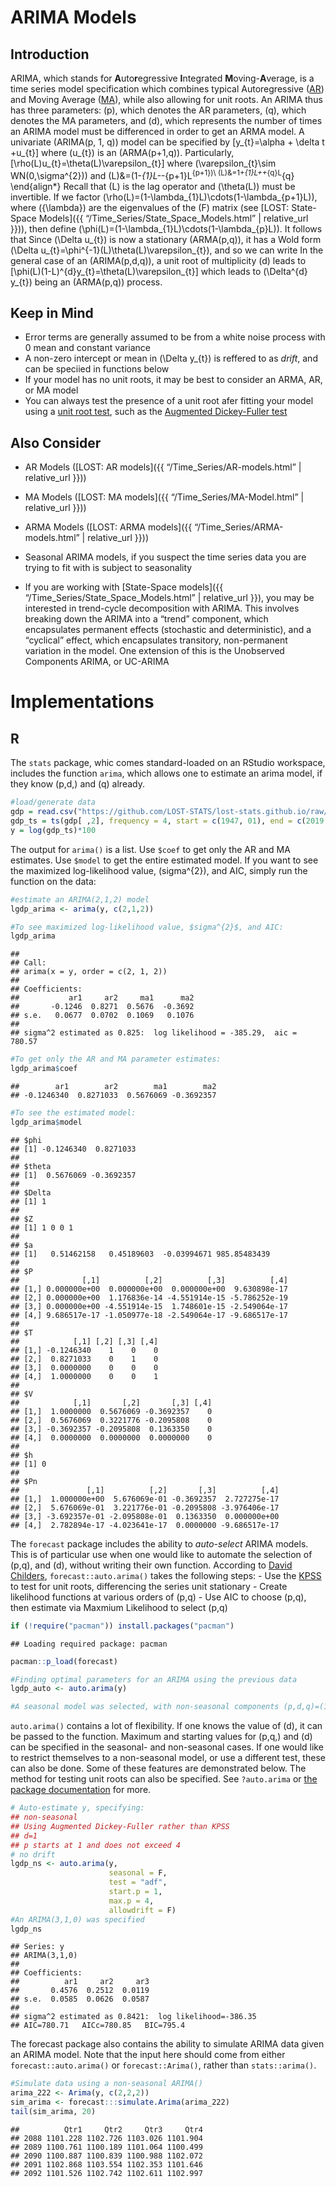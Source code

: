 ARIMA Models
================

## Introduction

ARIMA, which stands for **A**uto**r**egressive **I**ntegrated
**M**oving-**A**verage, is a time series model specification which
combines typical Autoregressive
([AR](https://en.wikipedia.org/wiki/Autoregressive_model)) and Moving
Average ([MA](https://en.wikipedia.org/wiki/Moving-average_model)),
while also allowing for unit roots. An ARIMA thus has three parameters:
\(p\), which denotes the AR parameters, \(q\), which denotes the MA
parameters, and \(d\), which represents the number of times an ARIMA
model must be differenced in order to get an ARMA model. A univariate
\(ARIMA(p, 1, q)\) model can be specified by
\[y_{t}=\alpha + \delta t +u_{t}\] where \(u_{t}\) is an
\(ARMA(p+1,q)\). Particularly, \[\rho(L)u_{t}=\theta(L)\varepsilon_{t}\]
where \(\varepsilon_{t}\sim WN(0,\sigma^{2})\) and 
(L)&=(1-*{1}L--*{p+1}L<sup>{p+1})\\ (L)&=1+*{1}L++*{q}L</sup>{q}
\\end{align\*} Recall that \(L\) is the lag operator and \(\theta(L)\)
must be invertible. If we factor
\(\rho(L)=(1-\lambda_{1}L)\cdots(1-\lambda_{p+1}L)\), where
\(\{\lambda\}\) are the eigenvalues of the \(F\) matrix (see \[LOST:
State-Space Models\]({{ “/Time\_Series/State\_Space\_Models.html” |
relative\_url }})), then define
\(\phi(L)=(1-\lambda_{1}L)\cdots(1-\lambda_{p}L)\). It follows that 
Since \(\Delta u_{t}\) is now a stationary \(ARMA(p,q)\), it has a Wold
form \(\Delta u_{t}=\phi^{-1}(L)\theta(L)\varepsilon_{t}\), and so we
can write  In the general case of an \(ARIMA(p,d,q)\), a unit root of
multiplicity \(d\) leads to
\[\phi(L)(1-L)^{d}y_{t}=\theta(L)\varepsilon_{t}\] which leads to
\(\Delta^{d} y_{t}\) being an \(ARMA(p,q)\) process.

## Keep in Mind

  - Error terms are generally assumed to be from a white noise process
    with 0 mean and constant variance
  - A non-zero intercept or mean in \(\Delta y_{t}\) is reffered to as
    *drift*, and can be speciied in functions below
  - If your model has no unit roots, it may be best to consider an ARMA,
    AR, or MA model
  - You can always test the presence of a unit root afer fitting your
    model using a [unit root
    test](https://en.wikipedia.org/wiki/Unit_root_test), such as the
    [Augmented Dickey-Fuller
    test](https://en.wikipedia.org/wiki/Augmented_Dickey%E2%80%93Fuller_test)

## Also Consider

  - AR Models (\[LOST: AR models\]({{ “/Time\_Series/AR-models.html” |
    relative\_url }}))

  - MA Models (\[LOST: MA models\]({{ “/Time\_Series/MA-Model.html” |
    relative\_url }}))

  - ARMA Models (\[LOST: ARMA models\]({{
    “/Time\_Series/ARMA-models.html” | relative\_url }}))

  - Seasonal ARIMA models, if you suspect the time series data you are
    trying to fit with is subject to seasonality

  - If you are working with \[State-Space models\]({{
    “/Time\_Series/State\_Space\_Models.html” | relative\_url }}), you
    may be interested in trend-cycle decomposition with ARIMA. This
    involves breaking down the ARIMA into a “trend” component, which
    encapsulates permanent effects (stochastic and deterministic), and a
    “cyclical” effect, which encapsulates transitory, non-permanent
    variation in the model. One extension of this is the Unobserved
    Components ARIMA, or UC-ARIMA

# Implementations

## R

The `stats` package, whic comes standard-loaded on an RStudio workspace,
includes the function `arima`, which allows one to estimate an arima
model, if they know \(p,d,\) and \(q\) already.

``` r
#load/generate data
gdp = read.csv("https://github.com/LOST-STATS/lost-stats.github.io/raw/source/Time_Series/Data/GDPC1.csv")
gdp_ts = ts(gdp[ ,2], frequency = 4, start = c(1947, 01), end = c(2019, 04))
y = log(gdp_ts)*100
```

The output for `arima()` is a list. Use `$coef` to get only the AR and
MA estimates. Use `$model` to get the entire estimated model. If you
want to see the maximized log-likelihood value, \(sigma^{2}\), and AIC,
simply run the function on the data:

``` r
#estimate an ARIMA(2,1,2) model
lgdp_arima <- arima(y, c(2,1,2))

#To see maximized log-likelihood value, $sigma^{2}$, and AIC:
lgdp_arima
```

    ## 
    ## Call:
    ## arima(x = y, order = c(2, 1, 2))
    ## 
    ## Coefficients:
    ##           ar1     ar2     ma1      ma2
    ##       -0.1246  0.8271  0.5676  -0.3692
    ## s.e.   0.0677  0.0702  0.1069   0.1076
    ## 
    ## sigma^2 estimated as 0.825:  log likelihood = -385.29,  aic = 780.57

``` r
#To get only the AR and MA parameter estimates:
lgdp_arima$coef
```

    ##        ar1        ar2        ma1        ma2 
    ## -0.1246340  0.8271033  0.5676069 -0.3692357

``` r
#To see the estimated model: 
lgdp_arima$model
```

    ## $phi
    ## [1] -0.1246340  0.8271033
    ## 
    ## $theta
    ## [1]  0.5676069 -0.3692357
    ## 
    ## $Delta
    ## [1] 1
    ## 
    ## $Z
    ## [1] 1 0 0 1
    ## 
    ## $a
    ## [1]   0.51462158   0.45189603  -0.03994671 985.85483439
    ## 
    ## $P
    ##              [,1]          [,2]          [,3]          [,4]
    ## [1,] 0.000000e+00  0.000000e+00  0.000000e+00  9.630898e-17
    ## [2,] 0.000000e+00  1.176836e-14 -4.551914e-15 -5.786252e-19
    ## [3,] 0.000000e+00 -4.551914e-15  1.748601e-15 -2.549064e-17
    ## [4,] 9.686517e-17 -1.050977e-18 -2.549064e-17 -9.686517e-17
    ## 
    ## $T
    ##            [,1] [,2] [,3] [,4]
    ## [1,] -0.1246340    1    0    0
    ## [2,]  0.8271033    0    1    0
    ## [3,]  0.0000000    0    0    0
    ## [4,]  1.0000000    0    0    1
    ## 
    ## $V
    ##            [,1]       [,2]       [,3] [,4]
    ## [1,]  1.0000000  0.5676069 -0.3692357    0
    ## [2,]  0.5676069  0.3221776 -0.2095808    0
    ## [3,] -0.3692357 -0.2095808  0.1363350    0
    ## [4,]  0.0000000  0.0000000  0.0000000    0
    ## 
    ## $h
    ## [1] 0
    ## 
    ## $Pn
    ##               [,1]          [,2]       [,3]          [,4]
    ## [1,]  1.000000e+00  5.676069e-01 -0.3692357  2.727275e-17
    ## [2,]  5.676069e-01  3.221776e-01 -0.2095808 -3.976406e-17
    ## [3,] -3.692357e-01 -2.095808e-01  0.1363350  0.000000e+00
    ## [4,]  2.782894e-17 -4.023641e-17  0.0000000 -9.686517e-17

The `forecast` package includes the ability to *auto-select* ARIMA
models. This is of particular use when one would like to automate the
selection of \(p,q\), and \(d\), without writing their own function.
According to [David
Childers](https://donskerclass.github.io/Forecasting/ARIMA.html#:~:text=Condition%20for%20stationarity%20or%20an%20ARMA%20model%20is,roots%2C%20differencing%20%5C%28y_t%5C%29%20d%20times%20can%20restore%20stationarity),
`forecast::auto.arima()` takes the following steps: - Use the
[KPSS](https://en.wikipedia.org/wiki/KPSS_test) to test for unit roots,
differencing the series unit stationary - Create likelihood functions at
various orders of \(p,q\) - Use AIC to choose \(p,q\), then estimate via
Maxmium Likelihood to select \(p,q\)

``` r
if (!require("pacman")) install.packages("pacman")
```

    ## Loading required package: pacman

``` r
pacman::p_load(forecast)
```

``` r
#Finding optimal parameters for an ARIMA using the previous data
lgdp_auto <- auto.arima(y)

#A seasonal model was selected, with non-seasonal components (p,d,q)=(1,2,1), and seasonal components (P,D,Q)=(2,0,1) 
```

`auto.arima()` contains a lot of flexibility. If one knows the value of
\(d\), it can be passed to the function. Maximum and starting values for
\(p,q,\) and \(d\) can be specified in the seasonal- and non-seasonal
cases. If one would like to restrict themselves to a non-seasonal model,
or use a different test, these can also be done. Some of these features
are demonstrated below. The method for testing unit roots can also be
specified. See `?auto.arima` or [the package
documentation](https://cran.r-project.org/web/packages/forecast/forecast.pdf)
for more.

``` r
# Auto-estimate y, specifying:
## non-seasonal
## Using Augmented Dickey-Fuller rather than KPSS
## d=1
## p starts at 1 and does not exceed 4
# no drift
lgdp_ns <- auto.arima(y, 
                      seasonal = F, 
                      test = "adf", 
                      start.p = 1,
                      max.p = 4, 
                      allowdrift = F)
#An ARIMA(3,1,0) was specified
lgdp_ns
```

    ## Series: y 
    ## ARIMA(3,1,0) 
    ## 
    ## Coefficients:
    ##          ar1     ar2     ar3
    ##       0.4576  0.2512  0.0119
    ## s.e.  0.0585  0.0626  0.0587
    ## 
    ## sigma^2 estimated as 0.8421:  log likelihood=-386.35
    ## AIC=780.71   AICc=780.85   BIC=795.4

The forecast package also contains the ability to simulate ARIMA data
given an ARIMA model. Note that the input here should come from either
`forecast::auto.arima()` or `forecast::Arima()`, rather than
`stats::arima()`.

``` r
#Simulate data using a non-seasonal ARIMA()
arima_222 <- Arima(y, c(2,2,2))
sim_arima <- forecast:::simulate.Arima(arima_222)
tail(sim_arima, 20)
```

    ##          Qtr1     Qtr2     Qtr3     Qtr4
    ## 2088 1101.228 1102.726 1103.026 1101.904
    ## 2089 1100.761 1100.189 1101.064 1100.499
    ## 2090 1100.887 1100.839 1100.988 1102.072
    ## 2091 1102.868 1103.554 1102.353 1101.646
    ## 2092 1101.526 1102.742 1102.611 1102.997

